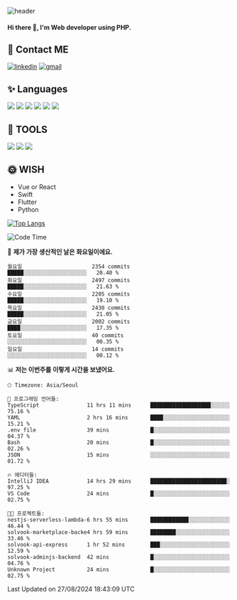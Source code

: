 ![header](https://capsule-render.vercel.app/api?type=waving&color=auto&height=300&section=header&text=Elin&fontSize=90&animation=twinkling)

#### Hi there 👋, I'm <b>Web developer</b> using PHP. ####

<!--
- 🔭 I’m currently working on Uniwill
- 🌱 I’m currently learning Vue or React or Python.
-->

<!---#### I am PHP developer --->

## 💌 Contact ME ###
[<img src='https://img.shields.io/badge/-EunjiKo-%230A66C2?style=flat-square&logo=LinkedIn&logoColor=white' alt='linkedin'>](https://www.linkedin.com/in/https://www.linkedin.com/in/eunji-ko-00a907164//)  [<img src='https://img.shields.io/badge/-einee214%40gmail.com-%23EA4335?style=flat-square&logo=Gmail&logoColor=white' alt='gmail'>](einee214@gmail.com)  


## ✨ Languages
<img src='https://img.shields.io/badge/-PHP-%23777BB4?style=for-the-badge&logo=PHP&logoColor=white'> <img src='https://img.shields.io/badge/-Laravel-%23FF2D20?style=for-the-badge&logo=Laravel&logoColor=white'> <img src='https://img.shields.io/badge/Jquery-%230769AD?style=for-the-badge&logo=Jquery&logoColor=white'> <img src='https://img.shields.io/badge/CSS3-%231572B6?style=for-the-badge&logo=CSS3&logoColor=white'> <img src='https://img.shields.io/badge/Bootstrap-%237952B3?style=for-the-badge&logo=Bootstrap&logoColor=white' > <img src='https://img.shields.io/badge/MySQL-%234479A1?style=for-the-badge&logo=MySQL&logoColor=white' >

## 🌷 TOOLS
<img src='https://img.shields.io/badge/PHPSTORM-%23000000?style=for-the-badge&logo=PhpStorm&logoColor=white' > <img src='https://img.shields.io/badge/GitLab-%23FCA121?style=for-the-badge&logo=GitLab&logoColor=white' > <img src='https://img.shields.io/badge/GitHub-%23181717?style=for-the-badge&logo=GitHub&logoColor=white'>


## 🌞 WISH
- Vue or React
- Swift
- Flutter
- Python


[![Top Langs](https://github-readme-stats.vercel.app/api/top-langs/?username=ein214&layout=compact)](https://github.com/anuraghazra/github-readme-stats)

<!--START_SECTION:waka-->
![Code Time](http://img.shields.io/badge/Code%20Time-3%2C727%20hrs%2054%20mins-blue)

📅 **제가 가장 생산적인 날은 화요일이에요.** 

```text
월요일                      2354 commits        █████░░░░░░░░░░░░░░░░░░░░   20.40 % 
화요일                      2497 commits        █████░░░░░░░░░░░░░░░░░░░░   21.63 % 
수요일                      2205 commits        █████░░░░░░░░░░░░░░░░░░░░   19.10 % 
목요일                      2430 commits        █████░░░░░░░░░░░░░░░░░░░░   21.05 % 
금요일                      2002 commits        ████░░░░░░░░░░░░░░░░░░░░░   17.35 % 
토요일                      40 commits          ░░░░░░░░░░░░░░░░░░░░░░░░░   00.35 % 
일요일                      14 commits          ░░░░░░░░░░░░░░░░░░░░░░░░░   00.12 % 
```


📊 **저는 이번주를 이렇게 시간을 보냈어요.** 

```text
🕑︎ Timezone: Asia/Seoul

💬 프로그래밍 언어들: 
TypeScript               11 hrs 11 mins      ███████████████████░░░░░░   75.16 % 
YAML                     2 hrs 16 mins       ████░░░░░░░░░░░░░░░░░░░░░   15.21 % 
.env file                39 mins             █░░░░░░░░░░░░░░░░░░░░░░░░   04.37 % 
Bash                     20 mins             █░░░░░░░░░░░░░░░░░░░░░░░░   02.26 % 
JSON                     15 mins             ░░░░░░░░░░░░░░░░░░░░░░░░░   01.72 % 

🔥 에디터들: 
IntelliJ IDEA            14 hrs 29 mins      ████████████████████████░   97.25 % 
VS Code                  24 mins             █░░░░░░░░░░░░░░░░░░░░░░░░   02.75 % 

🐱‍💻 프로젝트들: 
nestjs-serverless-lambda-6 hrs 55 mins       ████████████░░░░░░░░░░░░░   46.44 % 
solvook-marketplace-backe4 hrs 59 mins       ████████░░░░░░░░░░░░░░░░░   33.46 % 
solvook-api-express      1 hr 52 mins        ███░░░░░░░░░░░░░░░░░░░░░░   12.59 % 
solvook-adminjs-backend  42 mins             █░░░░░░░░░░░░░░░░░░░░░░░░   04.76 % 
Unknown Project          24 mins             █░░░░░░░░░░░░░░░░░░░░░░░░   02.75 % 
```


 Last Updated on 27/08/2024 18:43:09 UTC
<!--END_SECTION:waka-->

<!---![GitHub stats](https://github-readme-stats.vercel.app/api?username=ein214&show_icons=true&theme=dracula)  --->



